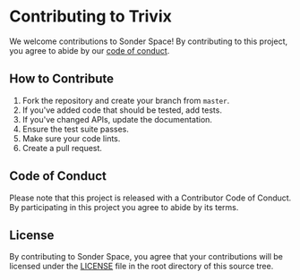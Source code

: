 # Contributing to Trivix
We welcome contributions to Sonder Space! By contributing to this project, you agree to abide by our [code of conduct](CODE_OF_CONDUCT.md).

## How to Contribute
1. Fork the repository and create your branch from `master`.
2. If you've added code that should be tested, add tests.
3. If you've changed APIs, update the documentation.
4. Ensure the test suite passes.
5. Make sure your code lints.
6. Create a pull request.

## Code of Conduct
Please note that this project is released with a Contributor Code of Conduct. By participating in this project you agree to abide by its terms.

## License
By contributing to Sonder Space, you agree that your contributions will be licensed under the [LICENSE](LICENSE) file in the root directory of this source tree.